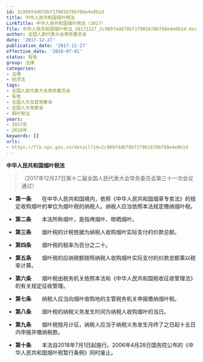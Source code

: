 ```yaml
---
id: 2c909fdd678bf17901678bf88e4e0b1d
title: 中华人民共和国烟叶税法
LinkTitle: 中华人民共和国烟叶税法（2017）
file: 中华人民共和国烟叶税法_20171227_2c909fdd678bf17901678bf88e4e0b1d.docx
author: 全国人民代表大会常务委员会
date: '2017-12-27'
publication_date: '2017-12-27'
effective_date: '2018-07-01'
status: 有效
group: 法律
categories:
- 法律
- 经济法
tags:
- 全国人民代表大会常务委员会
- 有效
- 全国人大及其常委会
- 全国人大常委会
- 烟叶税法
years:
- 2017年
- 2018年
keywords: []
urls:
- https://flk.npc.gov.cn/detail?id=2c909fdd678bf17901678bf88e4e0b1d
---
```


**中华人民共和国烟叶税法**

> （2017年12月27日第十二届全国人民代表大会常务委员会第三十一次会议通过）

- **第一条**　　在中华人民共和国境内，依照《中华人民共和国烟草专卖法》的规定收购烟叶的单位为烟叶税的纳税人。纳税人应当依照本法规定缴纳烟叶税。

- **第二条**　　本法所称烟叶，是指烤烟叶、晾晒烟叶。

- **第三条**　　烟叶税的计税依据为纳税人收购烟叶实际支付的价款总额。

- **第四条**　　烟叶税的税率为百分之二十。

- **第五条**　　烟叶税的应纳税额按照纳税人收购烟叶实际支付的价款总额乘以税率计算。

- **第六条**　　烟叶税由税务机关依照本法和《中华人民共和国税收征收管理法》的有关规定征收管理。

- **第七条**　　纳税人应当向烟叶收购地的主管税务机关申报缴纳烟叶税。

- **第八条**　　烟叶税的纳税义务发生时间为纳税人收购烟叶的当日。

- **第九条**　　烟叶税按月计征，纳税人应当于纳税义务发生月终了之日起十五日内申报并缴纳税款。

- **第十条**　　本法自2018年7月1日起施行。2006年4月28日国务院公布的《中华人民共和国烟叶税暂行条例》同时废止。
